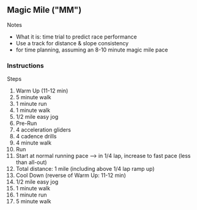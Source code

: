## Magic Mile ("MM")

Notes
- What it is: time trial to predict race performance
- Use a track for distance & slope consistency
- for time planning, assuming an 8-10 minute magic mile pace

### Instructions

Steps
1. Warm Up (11-12 min)
  1. 5 minute walk
  1. 1 minute run
  1. 1 minute walk
  1. 1/2 mile easy jog
1. Pre-Run
  1. 4 acceleration gliders
  1. 4 cadence drills
  1. 4 minute walk
1. Run
  1. Start at normal running pace --> in 1/4 lap, increase to fast pace (less than all-out)
  1. Total distance: 1 mile (including above 1/4 lap ramp up)
1. Cool Down (reverse of Warm Up: 11-12 min)
  1. 1/2 mile easy jog
  1. 1 minute walk
  1. 1 minute run
  1. 5 minute walk
